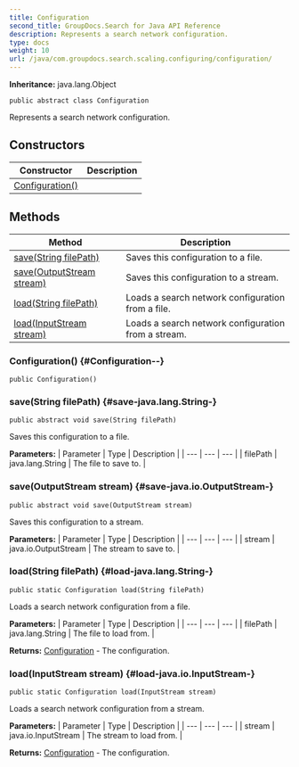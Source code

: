 ```yaml
---
title: Configuration
second_title: GroupDocs.Search for Java API Reference
description: Represents a search network configuration.
type: docs
weight: 10
url: /java/com.groupdocs.search.scaling.configuring/configuration/
---
```

**Inheritance:**
java.lang.Object
```
public abstract class Configuration
```

Represents a search network configuration.
## Constructors

| Constructor | Description |
| --- | --- |
| [Configuration()](#Configuration--) |  |
## Methods

| Method | Description |
| --- | --- |
| [save(String filePath)](#save-java.lang.String-) | Saves this configuration to a file. |
| [save(OutputStream stream)](#save-java.io.OutputStream-) | Saves this configuration to a stream. |
| [load(String filePath)](#load-java.lang.String-) | Loads a search network configuration from a file. |
| [load(InputStream stream)](#load-java.io.InputStream-) | Loads a search network configuration from a stream. |
### Configuration() {#Configuration--}
```
public Configuration()
```


### save(String filePath) {#save-java.lang.String-}
```
public abstract void save(String filePath)
```


Saves this configuration to a file.

**Parameters:**
| Parameter | Type | Description |
| --- | --- | --- |
| filePath | java.lang.String | The file to save to. |

### save(OutputStream stream) {#save-java.io.OutputStream-}
```
public abstract void save(OutputStream stream)
```


Saves this configuration to a stream.

**Parameters:**
| Parameter | Type | Description |
| --- | --- | --- |
| stream | java.io.OutputStream | The stream to save to. |

### load(String filePath) {#load-java.lang.String-}
```
public static Configuration load(String filePath)
```


Loads a search network configuration from a file.

**Parameters:**
| Parameter | Type | Description |
| --- | --- | --- |
| filePath | java.lang.String | The file to load from. |

**Returns:**
[Configuration](../../com.groupdocs.search.scaling.configuring/configuration) - The configuration.
### load(InputStream stream) {#load-java.io.InputStream-}
```
public static Configuration load(InputStream stream)
```


Loads a search network configuration from a stream.

**Parameters:**
| Parameter | Type | Description |
| --- | --- | --- |
| stream | java.io.InputStream | The stream to load from. |

**Returns:**
[Configuration](../../com.groupdocs.search.scaling.configuring/configuration) - The configuration.
